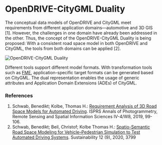 ---
---

# OpenDRIVE-CityGML Duality

The conceptual data models of OpenDRIVE and CityGML meet requirements from different application domains—automotive and 3D GIS [1].
However, the challenges in one domain have already been addressed in the other.
Thus, the concept of the OpenDRIVE-CityGML Duality is being proposed:
With a consistent road space model in both OpenDRIVE and CityGML, the tools from both domains can be applied [2].

![OpenDRIVE-CityGML Duality](/assets/media/opendrive-citygml-duality.svg "OpenDRIVE-CityGML Duality")

Different tools support different model formats.
With transformation tools such as [FME](https://www.safe.com/fme/), application-specific target formats can be generated based on CityGML.
The dual representation enables the usage of generic attributes and Application Domain Extensions (ADEs) of CityGML.

### References

1. Schwab, Benedikt; Kolbe, Thomas H.: [Requirement Analysis of 3D Road Space Models for Automated Driving](https://doi.org/10.5194/isprs-annals-IV-4-W8-99-2019). ISPRS Annals of Photogrammetry, Remote Sensing and Spatial Information Sciences IV-4/W8, 2019, 99-106.
2. Schwab, Benedikt; Beil, Christof; Kolbe Thomas H.: [Spatio-Semantic Road Space Modeling for Vehicle–Pedestrian Simulation to Test Automated Driving Systems](https://doi.org/10.3390/su12093799). Sustainability 12 (9), 2020, 3799 
